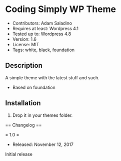 # Coding Simply WP Theme
* Contributors: Adam Saladino
* Requires at least: Wordpress 4.1
* Tested up to: Wordpress 4.8
* Version: 1.6
* License: MIT
* Tags: white, black, foundation

## Description
A simple theme with the latest stuff and such.

* Based on foundation

## Installation

1. Drop it in your themes folder.

== Changelog ==

= 1.0 =
* Released: November 12, 2017

Initial release
